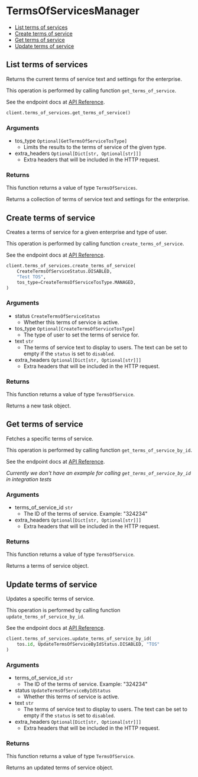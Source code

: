 # TermsOfServicesManager

- [List terms of services](#list-terms-of-services)
- [Create terms of service](#create-terms-of-service)
- [Get terms of service](#get-terms-of-service)
- [Update terms of service](#update-terms-of-service)

## List terms of services

Returns the current terms of service text and settings
for the enterprise.

This operation is performed by calling function `get_terms_of_service`.

See the endpoint docs at
[API Reference](https://developer.box.com/reference/get-terms-of-services/).

<!-- sample get_terms_of_services -->

```python
client.terms_of_services.get_terms_of_service()
```

### Arguments

- tos_type `Optional[GetTermsOfServiceTosType]`
  - Limits the results to the terms of service of the given type.
- extra_headers `Optional[Dict[str, Optional[str]]]`
  - Extra headers that will be included in the HTTP request.

### Returns

This function returns a value of type `TermsOfServices`.

Returns a collection of terms of service text and settings for the
enterprise.

## Create terms of service

Creates a terms of service for a given enterprise
and type of user.

This operation is performed by calling function `create_terms_of_service`.

See the endpoint docs at
[API Reference](https://developer.box.com/reference/post-terms-of-services/).

<!-- sample post_terms_of_services -->

```python
client.terms_of_services.create_terms_of_service(
    CreateTermsOfServiceStatus.DISABLED,
    "Test TOS",
    tos_type=CreateTermsOfServiceTosType.MANAGED,
)
```

### Arguments

- status `CreateTermsOfServiceStatus`
  - Whether this terms of service is active.
- tos_type `Optional[CreateTermsOfServiceTosType]`
  - The type of user to set the terms of service for.
- text `str`
  - The terms of service text to display to users. The text can be set to empty if the `status` is set to `disabled`.
- extra_headers `Optional[Dict[str, Optional[str]]]`
  - Extra headers that will be included in the HTTP request.

### Returns

This function returns a value of type `TermsOfService`.

Returns a new task object.

## Get terms of service

Fetches a specific terms of service.

This operation is performed by calling function `get_terms_of_service_by_id`.

See the endpoint docs at
[API Reference](https://developer.box.com/reference/get-terms-of-services-id/).

_Currently we don't have an example for calling `get_terms_of_service_by_id` in integration tests_

### Arguments

- terms_of_service_id `str`
  - The ID of the terms of service. Example: "324234"
- extra_headers `Optional[Dict[str, Optional[str]]]`
  - Extra headers that will be included in the HTTP request.

### Returns

This function returns a value of type `TermsOfService`.

Returns a terms of service object.

## Update terms of service

Updates a specific terms of service.

This operation is performed by calling function `update_terms_of_service_by_id`.

See the endpoint docs at
[API Reference](https://developer.box.com/reference/put-terms-of-services-id/).

<!-- sample put_terms_of_services_id -->

```python
client.terms_of_services.update_terms_of_service_by_id(
    tos.id, UpdateTermsOfServiceByIdStatus.DISABLED, "TOS"
)
```

### Arguments

- terms_of_service_id `str`
  - The ID of the terms of service. Example: "324234"
- status `UpdateTermsOfServiceByIdStatus`
  - Whether this terms of service is active.
- text `str`
  - The terms of service text to display to users. The text can be set to empty if the `status` is set to `disabled`.
- extra_headers `Optional[Dict[str, Optional[str]]]`
  - Extra headers that will be included in the HTTP request.

### Returns

This function returns a value of type `TermsOfService`.

Returns an updated terms of service object.
